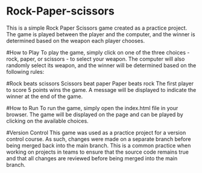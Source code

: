 # Rock-Paper-scissors
This is a simple Rock Paper Scissors game created as a practice project. The game is played between the player and the computer, and the winner is determined based on the weapon each player chooses.

#How to Play
To play the game, simply click on one of the three choices - rock, paper, or scissors - to select your weapon. The computer will also randomly select its weapon, and the winner will be determined based on the following rules:

#Rock beats scissors
Scissors beat paper
Paper beats rock
The first player to score 5 points wins the game. A message will be displayed to indicate the winner at the end of the game.

#How to Run
To run the game, simply open the index.html file in your browser. The game will be displayed on the page and can be played by clicking on the available choices.

#Version Control
This game was used as a practice project for a version control course. As such, changes were made on a separate branch before being merged back into the main branch. This is a common practice when working on projects in teams to ensure that the source code remains true and that all changes are reviewed before being merged into the main branch.
